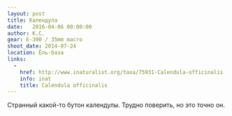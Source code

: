 ```yaml
---
layout: post
title: Календула
date:   2016-04-06 00:00:00
author: К.С.
gear: E-300 / 35mm macro
shoot_date: 2014-07-24
location: Ёль-база
links:
  -
    href: http://www.inaturalist.org/taxa/75931-Calendula-officinalis
    info: inat
    title: Calendula officinalis
---
```


Странный какой-то бутон календулы. Трудно поверить, но это точно он.
